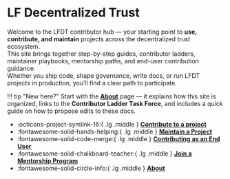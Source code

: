 [//]: # (SPDX-License-Identifier: CC-BY-4.0)

# LF Decentralized Trust

Welcome to the LFDT contributor hub — your starting point to **use, contribute, and maintain** projects across the decentralized trust ecosystem.  
This site brings together step-by-step guides, contributor ladders, maintainer playbooks, mentorship paths, and end-user contribution guidance.  
Whether you ship code, shape governance, write docs, or run LFDT projects in production, you’ll find a clear path to participate.

!!! tip "New here?"
    Start with the **[About](./about.md)** page — it explains how this site is organized, links to the **Contributor Ladder Task Force**, and includes a quick guide on how to propose edits to these docs.

<div class="grid cards" markdown>

- :octicons-project-symlink-16:{ .lg .middle } __[Contribute to a project](./contribute/index.md)__
- :fontawesome-solid-hands-helping:{ .lg .middle } __[Maintain a Project](./maintain/index.md)__
- :fontawesome-solid-code-merge:{ .lg .middle } __[Contributing as an End User](./end-users.md)__
- :fontawesome-solid-chalkboard-teacher:{ .lg .middle } __[Join a Mentorship Program](./mentorship/index.md)__
- :fontawesome-solid-circle-info:{ .lg .middle } __[About](./about.md)__

</div>

